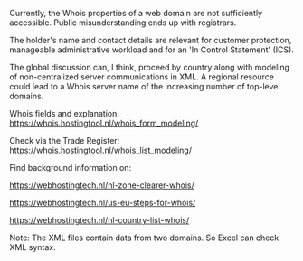 Currently, the Whois properties of a web domain are not sufficiently accessible. Public misunderstanding ends up with registrars.

The holder's name and contact details are relevant for customer protection, manageable administrative workload and for an 'In Control Statement' (ICS).

The global discussion can, I think, proceed by country along with modeling of non-centralized server communications in XML.
A regional resource could lead to a Whois server name of the increasing number of top-level domains.

Whois fields and explanation: https://whois.hostingtool.nl/whois_form_modeling/

Check via the Trade Register: https://whois.hostingtool.nl/whois_list_modeling/

Find background information on:

https://webhostingtech.nl/nl-zone-clearer-whois/

https://webhostingtech.nl/us-eu-steps-for-whois/

https://webhostingtech.nl/nl-country-list-whois/

Note: The XML files contain data from two domains. So Excel can check XML syntax.
